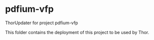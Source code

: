 # pdfium-vfp

ThorUpdater for project pdfium-vfp

This folder contains the deployment of this project to be used by Thor.